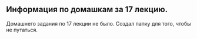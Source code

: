 ## Информация по домашкам за 17 лекцию.

Домашнего задания по 17 лекции не было. Создал папку для того, чтобы не путаться.